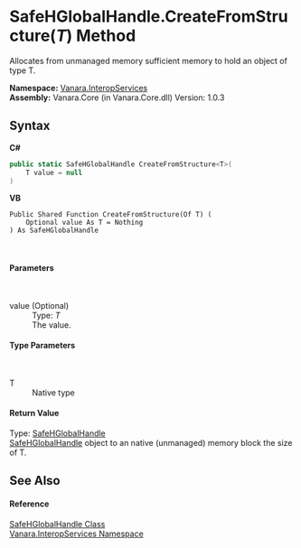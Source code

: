 # SafeHGlobalHandle.CreateFromStructure(*T*) Method 
 

Allocates from unmanaged memory sufficient memory to hold an object of type T.

**Namespace:**&nbsp;<a href="46913109-b3e0-3b59-6f7f-071f8aa90bf0">Vanara.InteropServices</a><br />**Assembly:**&nbsp;Vanara.Core (in Vanara.Core.dll) Version: 1.0.3

## Syntax

**C#**<br />
``` C#
public static SafeHGlobalHandle CreateFromStructure<T>(
	T value = null
)

```

**VB**<br />
``` VB
Public Shared Function CreateFromStructure(Of T) ( 
	Optional value As T = Nothing
) As SafeHGlobalHandle
```

<br />

#### Parameters
&nbsp;<dl><dt>value (Optional)</dt><dd>Type: *T*<br />The value.</dd></dl>

#### Type Parameters
&nbsp;<dl><dt>T</dt><dd>Native type</dd></dl>

#### Return Value
Type: <a href="4c2cd539-fef9-cc3c-3314-5b00f1ef3d9e">SafeHGlobalHandle</a><br /><a href="4c2cd539-fef9-cc3c-3314-5b00f1ef3d9e">SafeHGlobalHandle</a> object to an native (unmanaged) memory block the size of T.

## See Also


#### Reference
<a href="4c2cd539-fef9-cc3c-3314-5b00f1ef3d9e">SafeHGlobalHandle Class</a><br /><a href="46913109-b3e0-3b59-6f7f-071f8aa90bf0">Vanara.InteropServices Namespace</a><br />